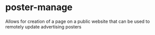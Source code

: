 # poster-manage
Allows for creation of a page on a public website that can be used to remotely update advertising posters
